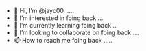 - 👋 Hi, I’m @jayc00 .....
- 👀 I’m interested in foing back ....
- 🌱 I’m currently learning foing back ..
- 💞️ I’m looking to collaborate on foing back ....
- 📫 How to reach me foing back .....

<!---
jayc00/jayc00 is a ✨ special ✨ repository because its `README.md` (this file) appears on your GitHub profile.
You can click the Preview link to take a look at your changes.
--->

